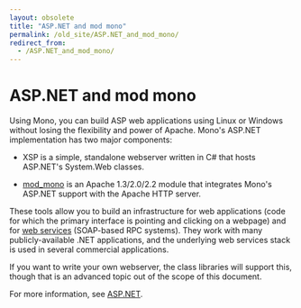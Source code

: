 ```yaml
---
layout: obsolete
title: "ASP.NET and mod mono"
permalink: /old_site/ASP.NET_and_mod_mono/
redirect_from:
  - /ASP.NET_and_mod_mono/
---
```


ASP.NET and mod mono
====================

Using Mono, you can build ASP web applications using Linux or Windows without losing the flexibility and power of Apache. Mono's ASP.NET implementation has two major components:

-   XSP is a simple, standalone webserver written in C\# that hosts ASP.NET's System.Web classes.

-   [mod\_mono]({{site.github.url}}/old_site/Mod_mono "Mod mono") is an Apache 1.3/2.0/2.2 module that integrates Mono's ASP.NET support with the Apache HTTP server.

These tools allow you to build an infrastructure for web applications (code for which the primary interface is pointing and clicking on a webpage) and for [web services]({{site.github.url}}/old_site/Web_Services "Web Services") (SOAP-based RPC systems). They work with many publicly-available .NET applications, and the underlying web services stack is used in several commercial applications.

If you want to write your own webserver, the class libraries will support this, though that is an advanced topic out of the scope of this document.

For more information, see [ASP.NET]({{site.github.url}}/old_site/ASP.NET "ASP.NET").


